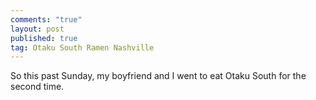 ```yaml
---
comments: "true"
layout: post
published: true
tag: Otaku South Ramen Nashville
---
```


So this past Sunday, my boyfriend and I went to eat Otaku South for the second time. 